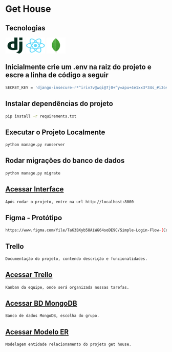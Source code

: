 <h1>Get House</h1>


## Tecnologias
<div style="display: inline_block">
<img align="center" alt="Django" height="50" width="60" src="https://raw.githubusercontent.com/devicons/devicon/master/icons/django/django-plain.svg">
<img align="center" alt="ReactJS" height="50" width="60" src="https://raw.githubusercontent.com/devicons/devicon/master/icons/react/react-original.svg">
<img align="center" alt="MongoDB" height="50" width="60" src="https://raw.githubusercontent.com/devicons/devicon/master/icons/mongodb/mongodb-original.svg">
</div>

## Inicialmente crie um .env na raiz do projeto e escre a linha de código a seguir

```sh
SECRET_KEY = 'django-insecure-r*^iriv7v@wqi@7j0+^y=apu+4e1xx3*34s_#i3os2_jc!uads'
```

## Instalar dependências do projeto

```sh
pip install -r requirements.txt
```

## Executar o Projeto Localmente

```sh
python manage.py runserver
```

## Rodar migrações do banco de dados

```sh
python manage.py migrate
```

## <a href="http://localhost:8000">Acessar Interface</a>

```sh
Após rodar o projeto, entre na url http://localhost:8000
```

## Figma - Protótipo 

```sh
https://www.figma.com/file/TaK3BXyb58AiWG64soDE9C/Simple-Login-Flow-(Community)?node-id=0%3A1&t=836g5khAQG63AiBN-0
```

## Trello

```sh
Documentação do projeto, contendo descrição e funcionalidades.
```

## <a href="https://trello.com/invite/b/vMKDbAT4/ATTIfde897acebcf3fbefaef670b08afc342AB880E09/get-house-web">Acessar Trello</a>

```sh
Kanban da equipe, onde será organizada nossas tarefas.
```

##  <a href="https://www.mongodb.com/try/download/community">Acessar BD MongoDB</a>

```sh
Banco de dados MongoDB, escolha do grupo.
```

## <a href="https://github.com/LucasAraujoBR/Get_house/wiki/Model-ER">Acessar Modelo ER</a>

```sh
Modelagem entidade relacionamento do projeto get house.
```





